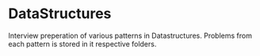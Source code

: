 # DataStructures

Interview preperation of various patterns in Datastructures. Problems from each pattern is stored in it respective folders.
